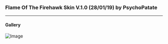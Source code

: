 ### Flame Of The Firehawk Skin V.1.0 (28/01/19) by PsychoPatate
---

#### Gallery
![Image](https://i.imgur.com/e6ylpvL.jpg)